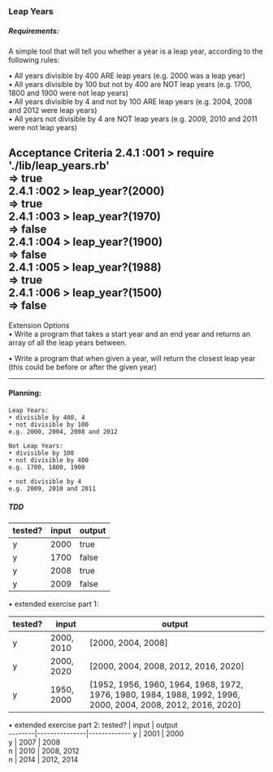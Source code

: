 ### Leap Years

##### Requirements:

A simple tool that will tell you whether a year is a leap year, according to the following rules:

• All years divisible by 400 ARE leap years (e.g. 2000 was a leap year)  
• All years divisible by 100 but not by 400 are NOT leap years (e.g. 1700, 1800 and 1900 were not leap years)  
• All years divisible by 4 and not by 100 ARE leap years (e.g. 2004, 2008 and 2012 were leap years)  
• All years not divisible by 4 are NOT leap years (e.g. 2009, 2010 and 2011 were not leap years)  

Acceptance Criteria
2.4.1 :001 > require './lib/leap_years.rb'  
 => true  
2.4.1 :002 > leap_year?(2000)  
 => true  
2.4.1 :003 > leap_year?(1970)  
 => false  
2.4.1 :004 > leap_year?(1900)  
 => false  
2.4.1 :005 > leap_year?(1988)  
 => true  
2.4.1 :006 > leap_year?(1500)  
 => false  
 ---
Extension Options  
• Write a program that takes a start year and an end year and returns an array of all the leap years between.  

• Write a program that when given a year, will return the closest leap year (this could be before or after the given year)  

---

#### Planning:

```
Leap Years:
• divisible by 400, 4
• not divisible by 100
e.g. 2000, 2004, 2008 and 2012

Not Leap Years:
• divisible by 100
• not divisible by 400
e.g. 1700, 1800, 1900

• not divisible by 4
e.g. 2009, 2010 and 2011
```

##### TDD

tested? |    input      |    output    
--------|---------------|-------------
  y     |   2000        |    true     
  y     |   1700        |    false   
  y     |   2008        |    true     
  y     |   2009        |    false

• extended exercise part 1:

tested? |    input      |    output    
--------|---------------|-------------
y     |   2000, 2010  |    [2000, 2004, 2008]     
y     |   2000, 2020  |    [2000, 2004, 2008, 2012, 2016, 2020]    
y     |   1950, 2000  |    [1952, 1956, 1960, 1964, 1968, 1972, 1976, 1980, 1984, 1988, 1992, 1996, 2000, 2004, 2008, 2012, 2016, 2020]   

• extended exercise part 2:
tested? |    input      |    output    
--------|---------------|-------------
  y     |   2001        |    2000     
  y     |   2007        |    2008   
  n     |   2010        |    2008, 2012     
  n     |   2014        |    2012, 2014
